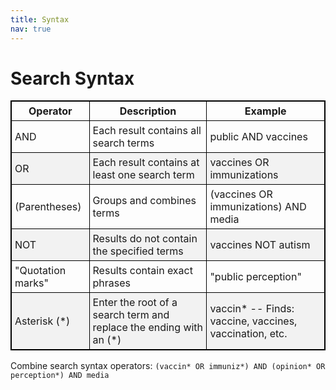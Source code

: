 ```yaml
---
title: Syntax
nav: true
---
```

# Search Syntax

<style>
table, th, td { 
border: 1px solid black;
border-collapse: collapse;
}
th, td {
padding: 5px;
}
tr:nth-child(even) {background-color: #f2f2f2;}
</style>

Operator | Description | Example 
---------| ----------- | -------
AND | Each result contains all search terms | public AND vaccines
OR | Each result contains at least one search term | vaccines OR immunizations
(Parentheses) | Groups and combines terms | (vaccines OR immunizations) AND media
NOT | Results do not contain the specified terms | vaccines NOT autism
"Quotation marks" | Results contain exact phrases | "public perception"
Asterisk (*) | Enter the root of a search term and replace the ending with an (*) | vaccin* -- Finds: vaccine, vaccines, vaccination, etc.


Combine search syntax operators:
`(vaccin* OR immuniz*) AND (opinion* OR perception*) AND media`
